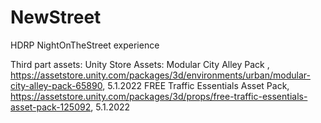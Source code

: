 # NewStreet
 HDRP NightOnTheStreet experience


Third part assets:
Unity Store Assets: 
Modular City Alley Pack , https://assetstore.unity.com/packages/3d/environments/urban/modular-city-alley-pack-65890, 5.1.2022
FREE Traffic Essentials Asset Pack, https://assetstore.unity.com/packages/3d/props/free-traffic-essentials-asset-pack-125092, 5.1.2022
